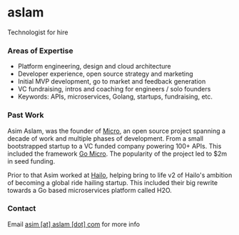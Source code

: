 # aslam

Technologist for hire

### Areas of Expertise

- Platform engineering, design and cloud architecture
- Developer experience, open source strategy and marketing
- Initial MVP development, go to market and feedback generation
- VC fundraising, intros and coaching for engineers / solo founders
- Keywords: APIs, microservices, Golang, startups, fundraising, etc.

### Past Work

Asim Aslam, was the founder of [Micro](https://micro.dev), an open source project spanning a decade of work 
and multiple phases of development. From a small bootstrapped startup to a VC funded company powering 100+ APIs.
This included the framework [Go Micro](https://go-micro.dev). The popularity of the project led to $2m in seed funding.

Prior to that Asim worked at [Hailo](https://en.wikipedia.org/wiki/Hailo), helping bring to 
life v2 of Hailo's ambition of becoming a global ride hailing startup. This included their big rewrite towards a Go based
microservices platform called H2O.

### Contact

Email [asim [at] aslam [dot] com](mailto:asim@aslam.com) for more info
